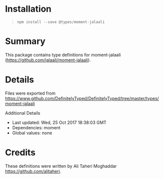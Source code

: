# Installation
> `npm install --save @types/moment-jalaali`

# Summary
This package contains type definitions for moment-jalaali (https://github.com/jalaali/moment-jalaali).

# Details
Files were exported from https://www.github.com/DefinitelyTyped/DefinitelyTyped/tree/master/types/moment-jalaali

Additional Details
 * Last updated: Wed, 25 Oct 2017 18:38:03 GMT
 * Dependencies: moment
 * Global values: none

# Credits
These definitions were written by Ali Taheri Moghaddar <https://github.com/alitaheri>.
